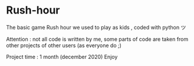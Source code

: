 # Rush-hour
The basic game Rush hour we used to play as kids , coded with python ツ

Attention : not all code is written by me, some parts of code are taken from other projects of other users (as everyone do ;) 

Project time : 1 month (december 2020)
Enjoy 
